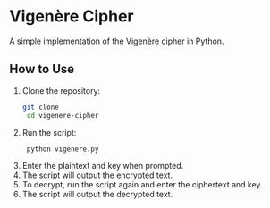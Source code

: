 
# Vigenère Cipher
A simple implementation of the Vigenère cipher in Python.

## How to Use
1. Clone the repository:
   ```bash
   git clone
    cd vigenere-cipher
    ```
2. Run the script:
   ```bash
    python vigenere.py
    ```
3. Enter the plaintext and key when prompted.
4. The script will output the encrypted text.
5. To decrypt, run the script again and enter the ciphertext and key.
6. The script will output the decrypted text.
